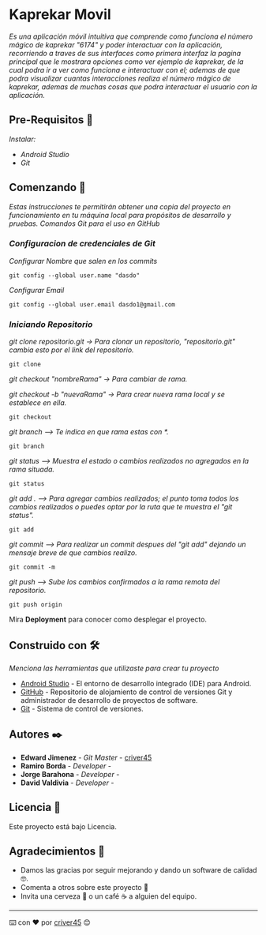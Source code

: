 # Kaprekar Movil

_Es una aplicación móvil intuitiva que comprende como funciona el número mágico de kaprekar "6174" y poder interactuar con la aplicación, recorriendo a traves de sus interfaces como primera interfaz la pagina principal que le mostrara opciones como ver ejemplo de kaprekar, de la cual podra ir a ver como funciona e interactuar con el; ademas de que podra visualizar cuantas interacciones realiza el número mágico de kaprekar, ademas de muchas cosas que podra interactuar el usuario con la aplicación._

## Pre-Requisitos 🚧
_Instalar:_
- _Android Studio_
- _Git_

## Comenzando 🚀

_Estas instrucciones te permitirán obtener una copia del proyecto en funcionamiento en tu máquina local para propósitos de desarrollo y pruebas._
_Comandos Git para el uso en GitHub_

### _Configuracion de credenciales de Git_

_Configurar Nombre que salen en los commits_
```
git config --global user.name "dasdo"
```
_Configurar Email_
```
git config --global user.email dasdo1@gmail.com
```

### _Iniciando Repositorio_


_git clone repositorio.git   -> Para clonar un repositorio, "repositorio.git" cambia esto por el link del repositorio._
```
git clone 
```
_git checkout "nombreRama"   -> Para cambiar de rama._

_git checkout -b "nuevaRama" -> Para crear nueva rama local y se establece en ella._
```
git checkout 
```
_git branch --> Te indica en que rama estas con *._
```
git branch 
```
_git status --> Muestra el estado o cambios realizados no agregados en la rama situada._
```
git status
```
_git add .  --> Para agregar cambios realizados; el punto toma todos los cambios realizados o puedes optar por la ruta que te muestra el "git status"._
```
git add 
```
_git commit --> Para realizar un commit despues del "git add" dejando un mensaje breve de que cambios realizo._
```
git commit -m 
```
_git push --> Sube los cambios confirmados a la rama remota del repositorio._
```
git push origin 
```

Mira **Deployment** para conocer como desplegar el proyecto.

## Construido con 🛠️

_Menciona las herramientas que utilizaste para crear tu proyecto_

* [Android Studio](https://developer.android.com) - El entorno de desarrollo integrado (IDE) para Android.
* [GitHub](https://github.com/) - Repositorio de alojamiento de control de versiones Git y administrador de desarrollo de proyectos de software.
* [Git](https://git-scm.com/) - Sistema de control de versiones.

## Autores ✒️

* **Edward Jimenez** - *Git Master* - [criver45](https://github.com/criver45)
* **Ramiro Borda** - *Developer* - 
* **Jorge Barahona** - *Developer* -
* **David Valdivia** - *Developer* -

## Licencia 📄

Este proyecto está bajo Licencia.

## Agradecimientos 🎁

* Damos las gracias por seguir mejorando y dando un software de calidad 🤓.
* Comenta a otros sobre este proyecto 📢
* Invita una cerveza 🍺 o un café ☕ a alguien del equipo. 

---
⌨️ con ❤️ por [criver45](https://github.com/criver45) 😊
